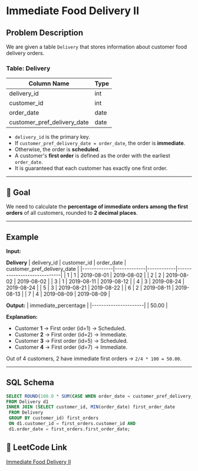# Immediate Food Delivery II

## Problem Description

We are given a table `Delivery` that stores information about customer food delivery orders.  

### Table: Delivery

| Column Name                 | Type |
|-----------------------------|------|
| delivery_id                 | int  |
| customer_id                 | int  |
| order_date                  | date |
| customer_pref_delivery_date | date |

- `delivery_id` is the primary key.  
- If `customer_pref_delivery_date = order_date`, the order is **immediate**.  
- Otherwise, the order is **scheduled**.  
- A customer's **first order** is defined as the order with the earliest `order_date`.  
- It is guaranteed that each customer has exactly one first order.  
---
## 🎯 Goal
We need to calculate the **percentage of immediate orders among the first orders** of all customers, rounded to **2 decimal places**.  

---

## Example

**Input:**

**Delivery**
| delivery_id | customer_id | order_date | customer_pref_delivery_date |
|-------------|-------------|------------|-----------------------------|
| 1           | 1           | 2019-08-01 | 2019-08-02                  |
| 2           | 2           | 2019-08-02 | 2019-08-02                  |
| 3           | 1           | 2019-08-11 | 2019-08-12                  |
| 4           | 3           | 2019-08-24 | 2019-08-24                  |
| 5           | 3           | 2019-08-21 | 2019-08-22                  |
| 6           | 2           | 2019-08-11 | 2019-08-13                  |
| 7           | 4           | 2019-08-09 | 2019-08-09                  |

**Output:**
| immediate_percentage |
|----------------------|
| 50.00                |

**Explanation:**
- Customer **1** → First order (id=1) → Scheduled.  
- Customer **2** → First order (id=2) → Immediate.  
- Customer **3** → First order (id=5) → Scheduled.  
- Customer **4** → First order (id=7) → Immediate.  

Out of 4 customers, 2 have immediate first orders → `2/4 * 100 = 50.00`.

---

## SQL Schema

```sql
SELECT ROUND(100.0 * SUM(CASE WHEN order_date = customer_pref_delivery_date THEN 1 ELSE 0 END) / COUNT(*), 2) AS immediate_percentage
FROM Delivery d1
INNER JOIN (SELECT customer_id, MIN(order_date) first_order_date
 FROM Delivery 
 GROUP BY customer_id) first_orders
 ON d1.customer_id = first_orders.customer_id AND 
 d1.order_date = first_orders.first_order_date;

```

## 🔗 LeetCode Link
[Immediate Food Delivery II](https://leetcode.com/problems/immediate-food-delivery-ii/description/?envType=study-plan-v2&envId=top-sql-50)
